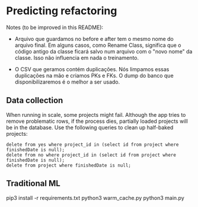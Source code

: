 # Predicting refactoring

Notes (to be improved in this README):

* Arquivo que guardamos no before e after tem o mesmo nome do arquivo final. Em alguns casos, como Rename Class, significa que o código antigo da classe ficará salvo num arquivo com o "novo nome" da classe. Isso não influencia em nada o treinamento.

* O CSV que geramos contém duplicações. Nós limpamos essas duplicações na mão e criamos PKs e FKs. O dump do banco que disponibilizaremos é o melhor a ser usado.


## Data collection

When running in scale, some projects might fail. Although the app tries to remove problematic rows, if the process dies, partially loaded projects will be in the database. Use the following queries to clean up half-baked projects:

```
delete from yes where project_id in (select id from project where finishedDate is null);
delete from no where project_id in (select id from project where finishedDate is null);
delete from project where finishedDate is null;
```

## Traditional ML

pip3 install -r requirements.txt
python3 warm_cache.py
python3 main.py
